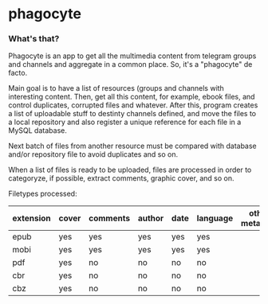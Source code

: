 # phagocyte

### What's that?

Phagocyte is an app to get all the multimedia content from telegram groups and channels and aggregate in a common place. So, it's a "phagocyte" de facto.

Main goal is to have a list of resources (groups and channels with interesting content. Then, get all this content, for example, ebook files, and control duplicates, corrupted files and whatever. After this, program creates a list of uploadable stuff to destinty channels defined, and move the files to a local repository and also register a unique reference for each file in a MySQL database.

Next batch of files from another resource must be compared with database and/or repository file to avoid duplicates and so on.

When a list of files is ready to be uploaded, files are processed in order to categoryze, if possible, extract comments, graphic cover, and so on.

Filetypes processed:

| extension | cover | comments | author | date | language | other metadata |
|-----------|-------|----------|--------|------|----------|----------------|
| epub      |  yes  |   yes    |  yes   |  yes |    yes   |                |
| mobi      |  yes  |   yes    |  yes   |  yes |    yes   |                |
| pdf       |  yes  |    no    |   no   |   no |     no   |                |
| cbr       |  yes  |    no    |   no   |   no |     no   |                |
| cbz       |  yes  |    no    |   no   |   no |     no   |                |
